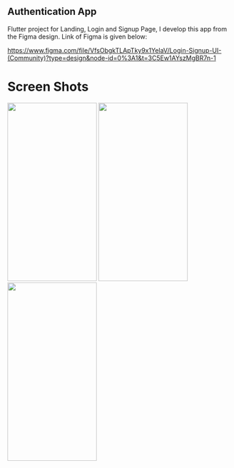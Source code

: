 ## Authentication App

Flutter project for Landing, Login and Signup Page, I develop this app from the Figma design. Link of Figma is given below:

https://www.figma.com/file/VfsObgkTLApTky9x1YelaV/Login-Signup-UI-(Community)?type=design&node-id=0%3A1&t=3C5Ew1AYszMgBR7n-1

# Screen Shots 

<img src="https://github.com/FarazAlam201/Authentication_App/assets/90208567/6764af58-4e2b-4ff3-9cd5-0b7b2cc4a99f" width="200" height="400" />
<img src="https://github.com/FarazAlam201/Authentication_App/assets/90208567/f7bc1359-4f2a-49f9-87c9-6ce0756e6811" width="200" height="400" />

<img src="https://github.com/FarazAlam201/Authentication_App/assets/90208567/adf134ef-6dd1-4c04-a6d4-f5946e28ff93" width="200" height="400" />

